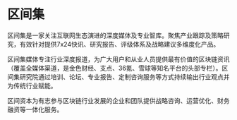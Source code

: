 # 

# 区间集

区间集是一家关注互联网生态演进的深度媒体及专业智库。聚焦产业跟踪及策略研究，有效针对提供7x24快讯、研究报告、评级体系及战略建议多维度化产品。

区间集媒体专注行业深度报道，为广大用户和从业人员提供最有价值的区块链资讯（覆盖全媒体渠道，是金色财经、支点、36氪、雪球等知名平台的头部专栏）。区间集研究院通过培训、论坛、专业报告、定制咨询服务等方式持续输出行业观点并为传统行业赋能。

区间资本为有志参与区块链行业发展的企业和团队提供战略咨询、运营优化、财务融资等一体化服务。

